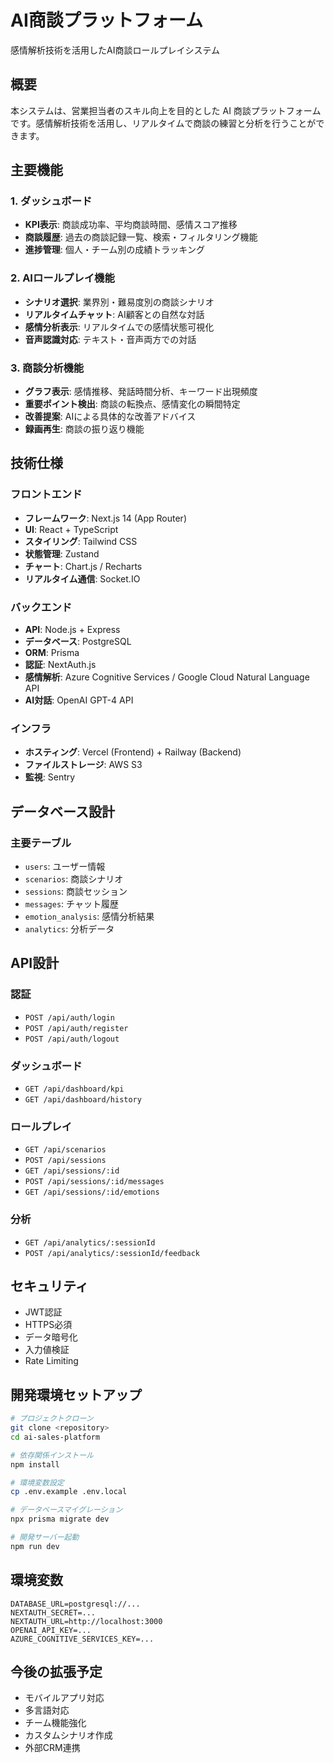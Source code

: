 # AI商談プラットフォーム

感情解析技術を活用したAI商談ロールプレイシステム

## 概要

本システムは、営業担当者のスキル向上を目的とした AI 商談プラットフォームです。感情解析技術を活用し、リアルタイムで商談の練習と分析を行うことができます。

## 主要機能

### 1. ダッシュボード
- **KPI表示**: 商談成功率、平均商談時間、感情スコア推移
- **商談履歴**: 過去の商談記録一覧、検索・フィルタリング機能
- **進捗管理**: 個人・チーム別の成績トラッキング

### 2. AIロールプレイ機能
- **シナリオ選択**: 業界別・難易度別の商談シナリオ
- **リアルタイムチャット**: AI顧客との自然な対話
- **感情分析表示**: リアルタイムでの感情状態可視化
- **音声認識対応**: テキスト・音声両方での対話

### 3. 商談分析機能
- **グラフ表示**: 感情推移、発話時間分析、キーワード出現頻度
- **重要ポイント検出**: 商談の転換点、感情変化の瞬間特定
- **改善提案**: AIによる具体的な改善アドバイス
- **録画再生**: 商談の振り返り機能

## 技術仕様

### フロントエンド
- **フレームワーク**: Next.js 14 (App Router)
- **UI**: React + TypeScript
- **スタイリング**: Tailwind CSS
- **状態管理**: Zustand
- **チャート**: Chart.js / Recharts
- **リアルタイム通信**: Socket.IO

### バックエンド
- **API**: Node.js + Express
- **データベース**: PostgreSQL
- **ORM**: Prisma
- **認証**: NextAuth.js
- **感情解析**: Azure Cognitive Services / Google Cloud Natural Language API
- **AI対話**: OpenAI GPT-4 API

### インフラ
- **ホスティング**: Vercel (Frontend) + Railway (Backend)
- **ファイルストレージ**: AWS S3
- **監視**: Sentry

## データベース設計

### 主要テーブル
- `users`: ユーザー情報
- `scenarios`: 商談シナリオ
- `sessions`: 商談セッション
- `messages`: チャット履歴
- `emotion_analysis`: 感情分析結果
- `analytics`: 分析データ

## API設計

### 認証
- `POST /api/auth/login`
- `POST /api/auth/register`
- `POST /api/auth/logout`

### ダッシュボード
- `GET /api/dashboard/kpi`
- `GET /api/dashboard/history`

### ロールプレイ
- `GET /api/scenarios`
- `POST /api/sessions`
- `GET /api/sessions/:id`
- `POST /api/sessions/:id/messages`
- `GET /api/sessions/:id/emotions`

### 分析
- `GET /api/analytics/:sessionId`
- `POST /api/analytics/:sessionId/feedback`

## セキュリティ

- JWT認証
- HTTPS必須
- データ暗号化
- 入力値検証
- Rate Limiting

## 開発環境セットアップ

```bash
# プロジェクトクローン
git clone <repository>
cd ai-sales-platform

# 依存関係インストール
npm install

# 環境変数設定
cp .env.example .env.local

# データベースマイグレーション
npx prisma migrate dev

# 開発サーバー起動
npm run dev
```

## 環境変数

```env
DATABASE_URL=postgresql://...
NEXTAUTH_SECRET=...
NEXTAUTH_URL=http://localhost:3000
OPENAI_API_KEY=...
AZURE_COGNITIVE_SERVICES_KEY=...
```

## 今後の拡張予定

- モバイルアプリ対応
- 多言語対応
- チーム機能強化
- カスタムシナリオ作成
- 外部CRM連携
